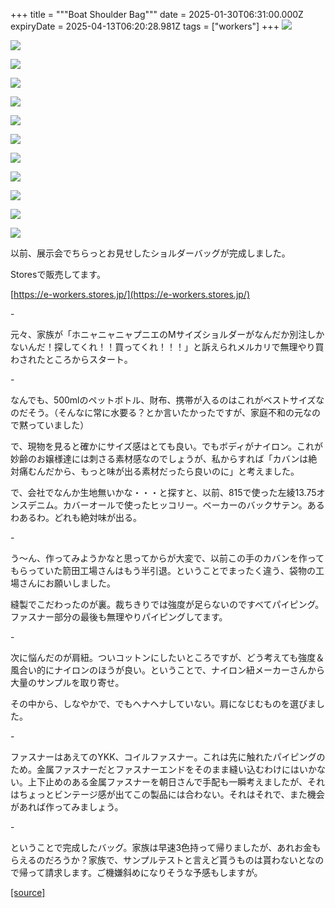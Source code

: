 +++
title = """Boat Shoulder Bag"""
date = 2025-01-30T06:31:00.000Z
expiryDate = 2025-04-13T06:20:28.981Z
tags = ["workers"]
+++
[![](https://blogger.googleusercontent.com/img/b/R29vZ2xl/AVvXsEh5t5jaAevKV86DJTu4lF4mVdotUUZZpcT43QfbeQqe-T3KFanrhz4geVUxYASPlMWy2fxUp-6fpkSzg3MvhwhIEPAlrRv-AocRL08HZ7CLco3yCYbOWye94l5bZsRCPg55HGpb8Bt2golwCHmFpLvEigDZhG4pVygHQgTc2redMXCOQ-J_rnVMl-9Z7rA/s320/DSC_0320.jpg)](https://blogger.googleusercontent.com/img/b/R29vZ2xl/AVvXsEh5t5jaAevKV86DJTu4lF4mVdotUUZZpcT43QfbeQqe-T3KFanrhz4geVUxYASPlMWy2fxUp-6fpkSzg3MvhwhIEPAlrRv-AocRL08HZ7CLco3yCYbOWye94l5bZsRCPg55HGpb8Bt2golwCHmFpLvEigDZhG4pVygHQgTc2redMXCOQ-J_rnVMl-9Z7rA/s1125/DSC_0320.jpg)

  

[![](https://blogger.googleusercontent.com/img/b/R29vZ2xl/AVvXsEg8qj6eEQ-otb1agxnPdAdBOzB21hBeNYLFKrGOub2uWFyoOruMp7DfMPHlWyRj6XajIiyNP31rgvR7qRttvR3dQC3rXNk9CM78jNXbo9y8pOTcSHjCkAX7i-NeblFqCFXcr5eyRlyfSMpGl0CqEF8cjFuSHXJs_EXBGJpwBB18t8yhb25cAV388y2Mnso/s320/DSC_0318.jpg)](https://blogger.googleusercontent.com/img/b/R29vZ2xl/AVvXsEg8qj6eEQ-otb1agxnPdAdBOzB21hBeNYLFKrGOub2uWFyoOruMp7DfMPHlWyRj6XajIiyNP31rgvR7qRttvR3dQC3rXNk9CM78jNXbo9y8pOTcSHjCkAX7i-NeblFqCFXcr5eyRlyfSMpGl0CqEF8cjFuSHXJs_EXBGJpwBB18t8yhb25cAV388y2Mnso/s1125/DSC_0318.jpg)

  

[![](https://blogger.googleusercontent.com/img/b/R29vZ2xl/AVvXsEjl3CnOU2rtB8jb305hOLNPBguX7aFt-5TnJ0F1D1HoeVDPm5wuOv-fQk_JkFtYdVPOxgMhJxNMqKr38rTfSCdT2-Cv7Zv1WsKlH-aA87GKbxArbzaUjl5bYP2A4biUZijrXhIxXSXWrXOfDWh3Dk6cH-AYHDJzzHWi8W8q_Kb1GbWeBmXII7fJRzC2YBA/s320/DSC_0316.jpg)](https://blogger.googleusercontent.com/img/b/R29vZ2xl/AVvXsEjl3CnOU2rtB8jb305hOLNPBguX7aFt-5TnJ0F1D1HoeVDPm5wuOv-fQk_JkFtYdVPOxgMhJxNMqKr38rTfSCdT2-Cv7Zv1WsKlH-aA87GKbxArbzaUjl5bYP2A4biUZijrXhIxXSXWrXOfDWh3Dk6cH-AYHDJzzHWi8W8q_Kb1GbWeBmXII7fJRzC2YBA/s1125/DSC_0316.jpg)

  

[![](https://blogger.googleusercontent.com/img/b/R29vZ2xl/AVvXsEjeTog1_q8CHiW03EE8RnvKx5Ci_eh7NbZwv7ubnQBHIwMy5FBrxD1DpLoY8fI0qh6JHz-p0NPgUwPsn1lJKPGuHEaF1l0LFVrej3J06cV_A5Yf6dieL7wh7VOF0f5-e6e-foOQZQnQeauPZJZkMIOeGJPKe33H3XXWnUgmKurQXQ9ijp4strC1tXcJiJY/s320/DSC_0312.jpg)](https://blogger.googleusercontent.com/img/b/R29vZ2xl/AVvXsEjeTog1_q8CHiW03EE8RnvKx5Ci_eh7NbZwv7ubnQBHIwMy5FBrxD1DpLoY8fI0qh6JHz-p0NPgUwPsn1lJKPGuHEaF1l0LFVrej3J06cV_A5Yf6dieL7wh7VOF0f5-e6e-foOQZQnQeauPZJZkMIOeGJPKe33H3XXWnUgmKurQXQ9ijp4strC1tXcJiJY/s1125/DSC_0312.jpg)

  

[![](https://blogger.googleusercontent.com/img/b/R29vZ2xl/AVvXsEi7cUOfBMcmOC5KKFjs4cGyb3FwuVnXnnHW6zHzXtepX3i6NL_U_m5M_Guiu_hjAw168uUvG_WllArZfJEF9EWxGqOoTbzCFBcsawKylc9du-p1QEyl-U9FuEWIxIMThJcfc46dddFkcU2xtOxueZ5qVDEp6A27bfMpjybs4yv1QW7urzekh_vjSrvcUmA/s320/DSC_0311.jpg)](https://blogger.googleusercontent.com/img/b/R29vZ2xl/AVvXsEi7cUOfBMcmOC5KKFjs4cGyb3FwuVnXnnHW6zHzXtepX3i6NL_U_m5M_Guiu_hjAw168uUvG_WllArZfJEF9EWxGqOoTbzCFBcsawKylc9du-p1QEyl-U9FuEWIxIMThJcfc46dddFkcU2xtOxueZ5qVDEp6A27bfMpjybs4yv1QW7urzekh_vjSrvcUmA/s1125/DSC_0311.jpg)

  

[![](https://blogger.googleusercontent.com/img/b/R29vZ2xl/AVvXsEh5HDaaIA8oWDJmGJbjf1BpYkD8OYLJJigsFc7FcioG6gecY2QGffkJpFN5LY2nooIkrpg1UTBdifbdG04A8vx4YZU8icgPaXphgk4ZxhbJkZY2UNTwMeTN6auJhgQ9wQTp9Hl-NYdEaWewY1Eo-MEPI4aNz_zyKvxejYhyaSpt09yMAVX4x4JA6R2W6BQ/s320/DSC_0309.jpg)](https://blogger.googleusercontent.com/img/b/R29vZ2xl/AVvXsEh5HDaaIA8oWDJmGJbjf1BpYkD8OYLJJigsFc7FcioG6gecY2QGffkJpFN5LY2nooIkrpg1UTBdifbdG04A8vx4YZU8icgPaXphgk4ZxhbJkZY2UNTwMeTN6auJhgQ9wQTp9Hl-NYdEaWewY1Eo-MEPI4aNz_zyKvxejYhyaSpt09yMAVX4x4JA6R2W6BQ/s1125/DSC_0309.jpg)

  

[![](https://blogger.googleusercontent.com/img/b/R29vZ2xl/AVvXsEhkFo0YICDOgiMiVO3yfXv94VgZtkBp-l6g7j4RJBBL0deug9QeqQkMLq7uxpNrU796ibEUQ4Abg-auD2fixfU088eNvOLfVhr0UTyApkNvbqFz7GeAdjApJzhBojFclrzcMCvu7vbf9MUq8mAX-9qLVUrDuiKnHyZR_4n1wK-ZOnQFliduIEGrtlSVrU4/s320/DSC_0308.jpg)](https://blogger.googleusercontent.com/img/b/R29vZ2xl/AVvXsEhkFo0YICDOgiMiVO3yfXv94VgZtkBp-l6g7j4RJBBL0deug9QeqQkMLq7uxpNrU796ibEUQ4Abg-auD2fixfU088eNvOLfVhr0UTyApkNvbqFz7GeAdjApJzhBojFclrzcMCvu7vbf9MUq8mAX-9qLVUrDuiKnHyZR_4n1wK-ZOnQFliduIEGrtlSVrU4/s1125/DSC_0308.jpg)

  

[![](https://blogger.googleusercontent.com/img/b/R29vZ2xl/AVvXsEixDM9O_K8IltalVR4EnMYkYoKeV5UU-nBWJZPYcFxrxwc21FwO84OOfN7NAjDeqCGGAxNX5iEwFvyI1Pos7WAdRrS4mEt6clJp3ljbJRuN-Rxllm78bA9nH6Tr-rWJqjakU1Ju40LCGcF5xDB6xypdARw_S9qKrXjEx8wXTfn7_JR6XiY1g1pJoLnc4Y8/s320/DSC_0306.jpg)](https://blogger.googleusercontent.com/img/b/R29vZ2xl/AVvXsEixDM9O_K8IltalVR4EnMYkYoKeV5UU-nBWJZPYcFxrxwc21FwO84OOfN7NAjDeqCGGAxNX5iEwFvyI1Pos7WAdRrS4mEt6clJp3ljbJRuN-Rxllm78bA9nH6Tr-rWJqjakU1Ju40LCGcF5xDB6xypdARw_S9qKrXjEx8wXTfn7_JR6XiY1g1pJoLnc4Y8/s1125/DSC_0306.jpg)

  

[![](https://blogger.googleusercontent.com/img/b/R29vZ2xl/AVvXsEhc4aqAuRcm8H5Ab7kIYUi4irAWBX2F_O8Sj7X3r7vp8LypMZULduobBGhMNSZhXFYR8jGyBdeamsCJzHTcfOo5oegXFI-VQqTRPHb09dpcHKtPeu2P3oEN0rey6dvbqSM_xrVuIu8xGll35AJs6mNU31iw1cqMciHptFEABBKTK7I3vONG6ei7gwGmCGs/s320/DSC_0305.jpg)](https://blogger.googleusercontent.com/img/b/R29vZ2xl/AVvXsEhc4aqAuRcm8H5Ab7kIYUi4irAWBX2F_O8Sj7X3r7vp8LypMZULduobBGhMNSZhXFYR8jGyBdeamsCJzHTcfOo5oegXFI-VQqTRPHb09dpcHKtPeu2P3oEN0rey6dvbqSM_xrVuIu8xGll35AJs6mNU31iw1cqMciHptFEABBKTK7I3vONG6ei7gwGmCGs/s1125/DSC_0305.jpg)

  

[![](https://blogger.googleusercontent.com/img/b/R29vZ2xl/AVvXsEhQ3JXB-NEyAEgbIuMtoz1LSLSg-0xLQfpkYYCN6h1NA03jCw1EzfLLwAZsSZnT4z1X45ug6Tzi3A9GSjiBygF79jQujRjVs-m_4oWLA0cUUL-SE4NI5M3PhCGNGPh35NjIvR_hrTxn8w5tpn0EcB8HR_Yr4eCismF5GQfCsTZihWinNGvXx2o02f2gwDw/s320/DSC_0304.jpg)](https://blogger.googleusercontent.com/img/b/R29vZ2xl/AVvXsEhQ3JXB-NEyAEgbIuMtoz1LSLSg-0xLQfpkYYCN6h1NA03jCw1EzfLLwAZsSZnT4z1X45ug6Tzi3A9GSjiBygF79jQujRjVs-m_4oWLA0cUUL-SE4NI5M3PhCGNGPh35NjIvR_hrTxn8w5tpn0EcB8HR_Yr4eCismF5GQfCsTZihWinNGvXx2o02f2gwDw/s1125/DSC_0304.jpg)

  

[![](https://blogger.googleusercontent.com/img/b/R29vZ2xl/AVvXsEiV9ht2k-_kC2Gfk_flExPOinCT_Kvi_8ko2kCTK8gXwxdERMavE5v_C4EBAhyjSTB6TbHl9Q-P-G7JOlKCF_4PxM1Ass0jLJ1-7C2xfxlhIQaoNardXpmpoSBn4Rzk3uXdxXDxkLfCgbW-wNDr5XEgK9AIEXzqf8WKHX9dZmvzdj1j-nL3NL3yEpWt2L4/s320/DSC_0302.jpg)](https://blogger.googleusercontent.com/img/b/R29vZ2xl/AVvXsEiV9ht2k-_kC2Gfk_flExPOinCT_Kvi_8ko2kCTK8gXwxdERMavE5v_C4EBAhyjSTB6TbHl9Q-P-G7JOlKCF_4PxM1Ass0jLJ1-7C2xfxlhIQaoNardXpmpoSBn4Rzk3uXdxXDxkLfCgbW-wNDr5XEgK9AIEXzqf8WKHX9dZmvzdj1j-nL3NL3yEpWt2L4/s1125/DSC_0302.jpg)

  

[![](https://blogger.googleusercontent.com/img/b/R29vZ2xl/AVvXsEipm0ULvE_O3YEeYKBLkrFlZFKjgQzyL0N-09ldeNEG-Stq3FfEM_sGxfMJq8u2KchhDBn5U81EyVBhiR-AgWSrS3miLIGfO3fbTZnrO8ssUj5ecBTxLa-dEJ46S5WF2-cg6a9eUKTHqZiqu8xsYusp9D7N93bufpje0zw5uhtenDLs6WsbvAUYKncx8tw/s320/DSC_0301.jpg)](https://blogger.googleusercontent.com/img/b/R29vZ2xl/AVvXsEipm0ULvE_O3YEeYKBLkrFlZFKjgQzyL0N-09ldeNEG-Stq3FfEM_sGxfMJq8u2KchhDBn5U81EyVBhiR-AgWSrS3miLIGfO3fbTZnrO8ssUj5ecBTxLa-dEJ46S5WF2-cg6a9eUKTHqZiqu8xsYusp9D7N93bufpje0zw5uhtenDLs6WsbvAUYKncx8tw/s1125/DSC_0301.jpg)

  

以前、展示会でちらっとお見せしたショルダーバッグが完成しました。

Storesで販売してます。

[https://e-workers.stores.jp/](https://e-workers.stores.jp/)

\-

元々、家族が「ホニャニャニャプニエのMサイズショルダーがなんだか別注しかないんだ！探してくれ！！買ってくれ！！！」と訴えられメルカリで無理やり買わされたところからスタート。

\-

なんでも、500mlのペットボトル、財布、携帯が入るのはこれがベストサイズなのだそう。（そんなに常に水要る？とか言いたかったですが、家庭不和の元なので黙っていました）

で、現物を見ると確かにサイズ感はとても良い。でもボディがナイロン。これが妙齢のお嬢様達には刺さる素材感なのでしょうが、私からすれば「カバンは絶対痛むんだから、もっと味が出る素材だったら良いのに」と考えました。

で、会社でなんか生地無いかな・・・と探すと、以前、815で使った左綾13.75オンスデニム。カバーオールで使ったヒッコリー。ベーカーのバックサテン。あるわあるわ。どれも絶対味が出る。

\-

う～ん、作ってみようかなと思ってからが大変で、以前この手のカバンを作ってもらっていた箭田工場さんはもう半引退。ということでまったく違う、袋物の工場さんにお願いしました。

縫製でこだわったのが裏。裁ちきりでは強度が足らないのですべてパイピング。ファスナー部分の最後も無理やりパイピングしてます。

\-

次に悩んだのが肩紐。ついコットンにしたいところですが、どう考えても強度＆風合い的にナイロンのほうが良い。ということで、ナイロン紐メーカーさんから大量のサンプルを取り寄せ。

その中から、しなやかで、でもヘナヘナしていない。肩になじむものを選びました。

\-

ファスナーはあえてのYKK、コイルファスナー。これは先に触れたパイピングのため。金属ファスナーだとファスナーエンドをそのまま縫い込むわけにはいかない。上下止めのある金属ファスナーを朝日さんで手配も一瞬考えましたが、それはちょっとビンテージ感が出てこの製品には合わない。それはそれで、また機会があれば作ってみましょう。

\-

ということで完成したバッグ。家族は早速3色持って帰りましたが、あれお金もらえるのだろうか？家族で、サンプルテストと言えど貰うものは貰わないとなので帰って請求します。ご機嫌斜めになりそうな予感もしますが。

[[source]](https://eworkers.blogspot.com/2025/01/boat-shoulder-bag.html)
